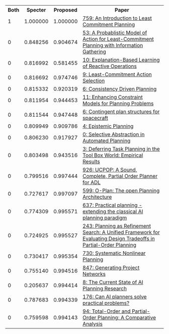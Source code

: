 <html><table><tr>
<th>Both</th>
<th>Specter</th>
<th>Proposed</th>
<th>Paper</th>
</tr>
<tr>
<td>1</td>
<td>1.000000</td>
<td>1.000000</td>
<td><a href="https://www.semanticscholar.org/paper/9b58e1ce60f9d62cb6e5277a2afe0224d444118f">759: An Introduction to Least Commitment Planning</a></td>
</tr>
<tr>
<td>0</td>
<td>0.848256</td>
<td>0.904674</td>
<td><a href="https://www.semanticscholar.org/paper/21bf428cde227f1df727b9c0d9f37028f3d94858">53: A Probablistic Model of Action for Least-Commitment Planning with Information Gathering</a></td>
</tr>
<tr>
<td>0</td>
<td>0.816992</td>
<td>0.581455</td>
<td><a href="https://www.semanticscholar.org/paper/29b4afd9e2895ef813e3db8d3544924558874ff3">10: Explanation-Based Learning of Reactive Operations</a></td>
</tr>
<tr>
<td>0</td>
<td>0.816692</td>
<td>0.974746</td>
<td><a href="https://www.semanticscholar.org/paper/008cccbb8a3750f443f6e067470fd437cb7e4d97">9: Least-Commitment Action Selection</a></td>
</tr>
<tr>
<td>0</td>
<td>0.815332</td>
<td>0.920319</td>
<td><a href="https://www.semanticscholar.org/paper/4c0bd34875c1d4a938397f441a7c3e0f18c94b6b">6: Consistency Driven Planning</a></td>
</tr>
<tr>
<td>0</td>
<td>0.811954</td>
<td>0.944453</td>
<td><a href="https://www.semanticscholar.org/paper/dfb62a1aa632cee594bcb9664e5d6f3ea971afae">11: Enhancing Constraint Models for Planning Problems</a></td>
</tr>
<tr>
<td>0</td>
<td>0.811544</td>
<td>0.947448</td>
<td><a href="https://www.semanticscholar.org/paper/b9c569d09f663e66a5141a1e77dbc62a4df0fc1f">6: Contingent plan structures for spacecraft</a></td>
</tr>
<tr>
<td>0</td>
<td>0.809949</td>
<td>0.909786</td>
<td><a href="https://www.semanticscholar.org/paper/d937c8e41fc4f137df80a8f02beb8d07eadc718f">4: Epistemic Planning</a></td>
</tr>
<tr>
<td>0</td>
<td>0.806230</td>
<td>0.917927</td>
<td><a href="https://www.semanticscholar.org/paper/6eb7c67c4ee192450e7cd8d179171837c327ebf7">0: Selective Abstraction in Automated Planning</a></td>
</tr>
<tr>
<td>0</td>
<td>0.803498</td>
<td>0.943516</td>
<td><a href="https://www.semanticscholar.org/paper/19a3a130cfa666a764bc69a349ba614a5bc11c17">3: Deferring Task Planning in the Tool Box World: Empirical Results</a></td>
</tr>
<tr>
<td>0</td>
<td>0.799516</td>
<td>0.997444</td>
<td><a href="https://www.semanticscholar.org/paper/6e1bd5758be5495141d56de31c28d57f55c56f3e">926: UCPOP: A Sound, Complete, Partial Order Planner for ADL</a></td>
</tr>
<tr>
<td>0</td>
<td>0.727617</td>
<td>0.997097</td>
<td><a href="https://www.semanticscholar.org/paper/bf54df163d662fc3993921c1db2b60da4eae0038">599: O-Plan: The open Planning Architecture</a></td>
</tr>
<tr>
<td>0</td>
<td>0.774309</td>
<td>0.995571</td>
<td><a href="https://www.semanticscholar.org/paper/559dccddc3a83ad0b7de4b0d1f05e7bb3ab96f64">637: Practical planning - extending the classical AI planning paradigm</a></td>
</tr>
<tr>
<td>0</td>
<td>0.724925</td>
<td>0.995527</td>
<td><a href="https://www.semanticscholar.org/paper/ac648a975bd1a4d82ca537053adff73afda44d5c">243: Planning as Refinement Search: A Unified Framework for Evaluating Design Tradeoffs in Partial-Order Planning</a></td>
</tr>
<tr>
<td>0</td>
<td>0.730417</td>
<td>0.995354</td>
<td><a href="https://www.semanticscholar.org/paper/02cc8ee37b11e7bd96a3bc1095a8bee6b154bcf4">730: Systematic Nonlinear Planning</a></td>
</tr>
<tr>
<td>0</td>
<td>0.755140</td>
<td>0.994516</td>
<td><a href="https://www.semanticscholar.org/paper/0a3ae7ccfc25be129ca6976ec261d29fa63b0f5c">847: Generating Project Networks</a></td>
</tr>
<tr>
<td>0</td>
<td>0.205637</td>
<td>0.994414</td>
<td><a href="https://www.semanticscholar.org/paper/38075ff7e940a49d7d37d550da65b40c4b1597a8">8: The Current State of AI Planning Research</a></td>
</tr>
<tr>
<td>0</td>
<td>0.787683</td>
<td>0.994339</td>
<td><a href="https://www.semanticscholar.org/paper/b09a7ad2f461a537d550e90a6ca072be817671e4">176: Can AI planners solve practical problems?</a></td>
</tr>
<tr>
<td>0</td>
<td>0.759598</td>
<td>0.994143</td>
<td><a href="https://www.semanticscholar.org/paper/075c0a43fe1aa77fb2cf9ae94fc48fda38bc9508">94: Total-Order and Partial-Order Planning: A Comparative Analysis</a></td>
</tr>
</table></html>
